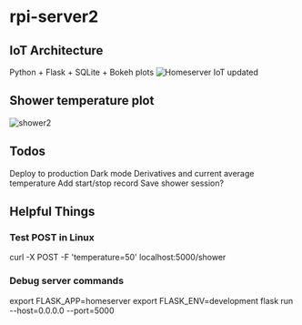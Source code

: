 # rpi-server2

## IoT Architecture
Python + Flask + SQLite + Bokeh plots
![Homeserver IoT updated](https://user-images.githubusercontent.com/11139566/115975632-56518e80-a534-11eb-88a2-ded63e1244db.png)

## Shower temperature plot
![shower2](https://user-images.githubusercontent.com/11139566/115975003-1e941800-a52f-11eb-9693-f396d3428f5a.png)

## Todos
Deploy to production
Dark mode
Derivatives and current average temperature
Add start/stop record
Save shower session? 

## Helpful Things
### Test POST in Linux
curl -X POST -F 'temperature=50' localhost:5000/shower

### Debug server commands
export FLASK_APP=homeserver
export FLASK_ENV=development
flask run --host=0.0.0.0 --port=5000
